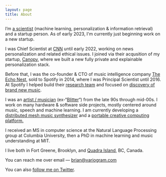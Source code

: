 ```yaml
---
layout: page
title: About
---
```


<p>I&#8217;m <a href="https://scholar.google.com/citations?user=eiTakp4AAAAJ&amp;hl=en">a scientist</a> (machine learning, personalization &amp; information retrieval) and a startup person. As of early 2023, I'm currently just beginning work on a new startup. 

<P>I was Chief Scientist at <a href="https://cnn.com">CNN</a> until early 2022, working on news personalization and related ethical issues. I joined via their acqusition of my startup, <a href="https://notes.variogram.com/2022/08/01/the-story-of-canopy/">Canopy</a>, where we built a new fully private and explainable personalization stack. 

<P>Before that, I was the co-founder &amp; CTO of music intelligence company <A href="/2015/07/14/10-years/">The Echo Nest</A>, sold to Spotify in 2014, where I was Principal Scientist until 2016. At Spotify I helped build their <a href="https://research.atspotify.com">research team</a> and focused on <a href="/2015/07/31/fresh-finds/">discovery of brand new music</a>. 

<p>I was an <a href="/2009/11/30/a-singular-christmas-2004/">artist / musician</a> (ex-&#8220;<a href="https://soundcloud.com/bwhitman">Blitter</a>&#8220;) from the late 90s through mid-00s. I work on many hardware &amp; software side projects, mostly centered around music, speech and machine learning. I am currently developing a <a href="https://notes.variogram.com/2022/09/23/alles-amy/">distributed mesh music synthesizer</a> and a <a href="https://notes.variogram.com/2023/02/14/tulip/">portable creative computing platform.</a></p>

<p>I received an MS in computer science at the Natural Language Processing group at Columbia University, then a PhD in machine learning and music understanding at MIT.</p>

<p>I live both in Fort Greene, Brooklyn, and <a href="https://en.wikipedia.org/wiki/Quadra_Island">Quadra Island</a>, BC, Canada. </p>

<p>You can reach me over email &#8212; <a href="mailto:brian@variogram.com">brian@variogram.com</a></p>

<p>You can also <a href="https://twitter.com/bwhitman">follow me on Twitter</a>.</p>

